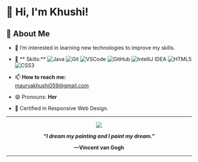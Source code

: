 # 👋 Hi, I'm Khushi!

## 🚀 About Me
- 👀 I’m interested in learning new technologies to improve my skills.

- 🌱 ** Skills:** 
  ![Java](https://img.shields.io/badge/Java-007396?style=for-the-badge&logo=java&logoColor=white)
  ![Git](https://img.shields.io/badge/Git-F05032?style=for-the-badge&logo=git&logoColor=white)
  ![VSCode](https://img.shields.io/badge/VSCode-007ACC?style=for-the-badge&logo=visual-studio-code&logoColor=white)
  ![GitHub](https://img.shields.io/badge/GitHub-181717?style=for-the-badge&logo=github&logoColor=white)
  ![IntelliJ IDEA](https://img.shields.io/badge/IntelliJ%20IDEA-000000?style=for-the-badge&logo=intellij-idea&logoColor=white)
  ![HTML5](https://img.shields.io/badge/HTML5-E34F26?style=for-the-badge&logo=html5&logoColor=white)
  ![CSS3](https://img.shields.io/badge/CSS3-1572B6?style=for-the-badge&logo=css3&logoColor=white)
- 📫 **How to reach me:**  
  [mauryakhushi059@gmail.com](mailto:mauryakhushi059@gmail.com)

- 😄 Pronouns: **Her**
- 📜 Certified in Responsive Web Design.


---

<p align="center">
  <img src="https://img.icons8.com/fluency/48/000000/quote-left.png"/>
</p>

<p align="center">
  <b><i>“I dream my painting and I paint my dream.”</i></b>  
</p>
<p align="center">
  <b>—Vincent van Gogh</b>
</p>

---

